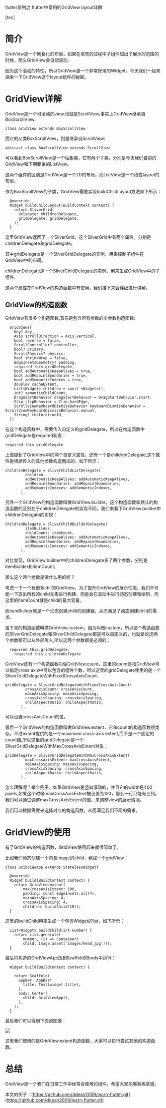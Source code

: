 flutter系列之:flutter中常用的GridView layout详解

[toc]

# 简介 

GridView是一个网格化的布局，如果在填充的过程中子组件超出了展示的范围的时候，那么GridView会自动滚动。

因为这个滚动的特性，所以GridView是一个非常好用的Widget。今天我们一起来探索一下GridView这个layout组件的秘密。

# GridView详解

GridView是一个可滚动的view,也就是ScrollView,事实上GridView继承自BoxScrollView:

```
class GridView extends BoxScrollView
```

而它的父类BoxScrollView，则是继承自ScrollView:

```
abstract class BoxScrollView extends ScrollView 
```

可以看到BoxScrollView是一个抽象类，它有两个子类，分别是今天我们要讲的GridView和下期要讲的ListView。

这两个组件的区别是GridView是一个2D的布局，而ListView是一个线性layout的布局。

作为BoxScrollView的子类，GridView需要实现buildChildLayout方法如下所示：

```
  @override
  Widget buildChildLayout(BuildContext context) {
    return SliverGrid(
      delegate: childrenDelegate,
      gridDelegate: gridDelegate,
    );
  }
```

这里GridView返回了一个SliverGrid，这个SliverGrid中有两个属性，分别是childrenDelegate和gridDelegate。

其中gridDelegate是一个SliverGridDelegate的实例，用来控制子组件在GridView中的布局。

childrenDelegate是一个SliverChildDelegate的实例，用来生成GridView中的子组件。

这两个属性在GridView的构造函数中有使用，我们接下来会详细进行讲解。

## GridView的构造函数

GridView有很多个构造函数,首先是包含所有参数的全参数构造函数:

```
  GridView({
    Key? key,
    Axis scrollDirection = Axis.vertical,
    bool reverse = false,
    ScrollController? controller,
    bool? primary,
    ScrollPhysics? physics,
    bool shrinkWrap = false,
    EdgeInsetsGeometry? padding,
    required this.gridDelegate,
    bool addAutomaticKeepAlives = true,
    bool addRepaintBoundaries = true,
    bool addSemanticIndexes = true,
    double? cacheExtent,
    List<Widget> children = const <Widget>[],
    int? semanticChildCount,
    DragStartBehavior dragStartBehavior = DragStartBehavior.start,
    Clip clipBehavior = Clip.hardEdge,
    ScrollViewKeyboardDismissBehavior keyboardDismissBehavior = ScrollViewKeyboardDismissBehavior.manual,
    String? restorationId,
  })
```

在这个构造函数中，需要传入自定义的gridDelegate，所以在构造函数中gridDelegate是required状态：

```
required this.gridDelegate
```

上面提到了GridView中的两个自定义属性，还有一个是childrenDelegate,这个属性是根据传入的其他参数构造而成的，如下所示：

```
childrenDelegate = SliverChildListDelegate(
         children,
         addAutomaticKeepAlives: addAutomaticKeepAlives,
         addRepaintBoundaries: addRepaintBoundaries,
         addSemanticIndexes: addSemanticIndexes,
       ),
```

另外一个GridView的构造函数叫做GridView.builder，这个构造函数和默认的构造函数的区别在于childrenDelegate的实现不同，我们来看下GridView.builder中childrenDelegate的实现：

```
childrenDelegate = SliverChildBuilderDelegate(
         itemBuilder,
         childCount: itemCount,
         addAutomaticKeepAlives: addAutomaticKeepAlives,
         addRepaintBoundaries: addRepaintBoundaries,
         addSemanticIndexes: addSemanticIndexes,
       ),
```

对比发现，GridView.builder中的childrenDelegate多了两个参数，分别是itemBuilder和itemCount。

那么这个两个参数是做什么用的呢？

考虑一下一个有很多chil的GridView，为了提升GridView的展示性能，我们不可能一下取出所有的child元素进行构建，而是会在滚动中进行动态创建和绘制，而这里的itemCount就是child的最大容量。

而itemBuilder就是一个动态创建child的创建器，从而满足了动态创建child的需求。

接下来的构造函数叫做GridView.custom，因为叫做custom，所以这个构造函数的SliverGridDelegate和SliverChildDelegate都是可以自定义的，也就是说这两个参数都可以从外部传入,所以这两个参数都是必须的：

```
  required this.gridDelegate,
    required this.childrenDelegate
```

GirdView还有一个构造函数叫做GridView.count，这里的count是指GridView可以指定cross axis中可以包含的组件个数，所以这里的gridDelegate使用的是一个SliverGridDelegateWithFixedCrossAxisCount:

```
gridDelegate = SliverGridDelegateWithFixedCrossAxisCount(
         crossAxisCount: crossAxisCount,
         mainAxisSpacing: mainAxisSpacing,
         crossAxisSpacing: crossAxisSpacing,
         childAspectRatio: childAspectRatio,
       ),
```

可以设置crossAxisCount的值。

最后一个GridView的构造函数叫做GridView.extent，它和count的构造函数很类似，不过extent提供的是一个maximum cross-axis extent,而不是一个固定的count值,所以这里的gridDelegate是一个SliverGridDelegateWithMaxCrossAxisExtent对象：

```
gridDelegate = SliverGridDelegateWithMaxCrossAxisExtent(
         maxCrossAxisExtent: maxCrossAxisExtent,
         mainAxisSpacing: mainAxisSpacing,
         crossAxisSpacing: crossAxisSpacing,
         childAspectRatio: childAspectRatio,
       ),
```

怎么理解呢？举个例子，如果GirdView是竖向滚动的，并且它的width是400 pixels,如果这个时候maxCrossAxisExtent被设置为120，那么一行只能有三列。我们可以通过调整maxCrossAxisExtent的值，来调整view的展示情况。

我们可以根据需要来选择对应的构造函数，从而满足我们不同的需求。

# GridView的使用

有了GridView的构造函数，GridView使用起来就很简单了。

比如我们动态创建一个包含image的child，组成一个gridView：

```
class GridViewApp extends StatelessWidget{

  @override
  Widget build(BuildContext context) {
    return GridView.extent(
        maxCrossAxisExtent: 100,
        padding: const EdgeInsets.all(4),
        mainAxisSpacing: 4,
        crossAxisSpacing: 4,
        children: buildChild(10));
  }
```

这里的buildChild用来生成一个包含Widget的list，如下所示：

```
  List<Widget> buildChild(int number) {
    return List.generate(
        number, (i) => Container(
        child: Image.asset('images/head.jpg')));
  }
```

最后将构造的GridViewApp放到Scaffold的body中运行：

```
  Widget build(BuildContext context) {

    return Scaffold(
      appBar: AppBar(
        title: Text(widget.title),
      ),
      body: Center(
        child: GridViewApp(),
      ),
    );
  }
```

最后我们可以得到下面的图像：

![](https://img-blog.csdnimg.cn/52b89d87889746d8b3c25256c6517bee.png)

这里我们使用的是GridView.extent构造函数，大家可以自行尝试其他的构造函数。

# 总结

GridView是一个我们在日常工作中经常会使用的组件，希望大家能够熟练掌握。

本文的例子：[https://github.com/ddean2009/learn-flutter.git](https://github.com/ddean2009/learn-flutter.git)








